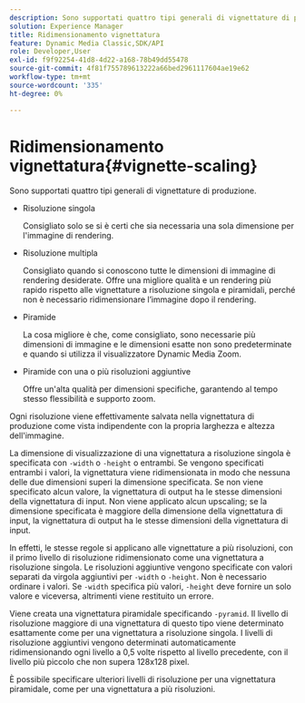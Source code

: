 ```yaml
---
description: Sono supportati quattro tipi generali di vignettature di produzione.
solution: Experience Manager
title: Ridimensionamento vignettatura
feature: Dynamic Media Classic,SDK/API
role: Developer,User
exl-id: f9f92254-41d8-4d22-a168-78b49dd55478
source-git-commit: 4f81f755789613222a66bed2961117604ae19e62
workflow-type: tm+mt
source-wordcount: '335'
ht-degree: 0%

---
```


# Ridimensionamento vignettatura{#vignette-scaling}

Sono supportati quattro tipi generali di vignettature di produzione.

* Risoluzione singola

  Consigliato solo se si è certi che sia necessaria una sola dimensione per l&#39;immagine di rendering.
* Risoluzione multipla

  Consigliato quando si conoscono tutte le dimensioni di immagine di rendering desiderate. Offre una migliore qualità e un rendering più rapido rispetto alle vignettature a risoluzione singola e piramidali, perché non è necessario ridimensionare l’immagine dopo il rendering.
* Piramide

  La cosa migliore è che, come consigliato, sono necessarie più dimensioni di immagine e le dimensioni esatte non sono predeterminate e quando si utilizza il visualizzatore Dynamic Media Zoom.
* Piramide con una o più risoluzioni aggiuntive

  Offre un&#39;alta qualità per dimensioni specifiche, garantendo al tempo stesso flessibilità e supporto zoom.

Ogni risoluzione viene effettivamente salvata nella vignettatura di produzione come vista indipendente con la propria larghezza e altezza dell&#39;immagine.

La dimensione di visualizzazione di una vignettatura a risoluzione singola è specificata con `-width` o `-height` o entrambi. Se vengono specificati entrambi i valori, la vignettatura viene ridimensionata in modo che nessuna delle due dimensioni superi la dimensione specificata. Se non viene specificato alcun valore, la vignettatura di output ha le stesse dimensioni della vignettatura di input. Non viene applicato alcun upscaling; se la dimensione specificata è maggiore della dimensione della vignettatura di input, la vignettatura di output ha le stesse dimensioni della vignettatura di input.

In effetti, le stesse regole si applicano alle vignettature a più risoluzioni, con il primo livello di risoluzione ridimensionato come una vignettatura a risoluzione singola. Le risoluzioni aggiuntive vengono specificate con valori separati da virgola aggiuntivi per `-width` o `-height`. Non è necessario ordinare i valori. Se `-width` specifica più valori, `-height` deve fornire un solo valore e viceversa, altrimenti viene restituito un errore.

Viene creata una vignettatura piramidale specificando `-pyramid`. Il livello di risoluzione maggiore di una vignettatura di questo tipo viene determinato esattamente come per una vignettatura a risoluzione singola. I livelli di risoluzione aggiuntivi vengono determinati automaticamente ridimensionando ogni livello a 0,5 volte rispetto al livello precedente, con il livello più piccolo che non supera 128x128 pixel.

È possibile specificare ulteriori livelli di risoluzione per una vignettatura piramidale, come per una vignettatura a più risoluzioni.
